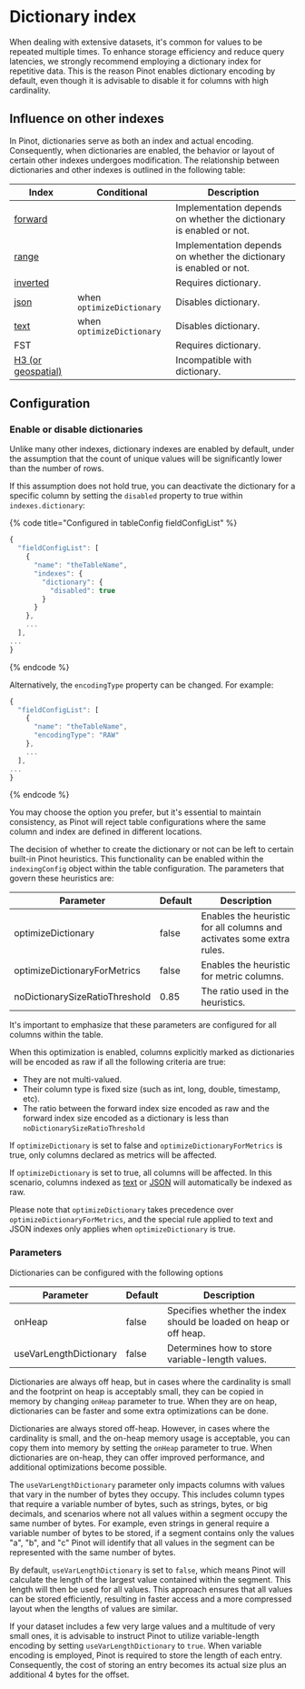 # Dictionary index

When dealing with extensive datasets, it's common for values to be repeated multiple times.
To enhance storage efficiency and reduce query latencies, we strongly recommend employing a 
dictionary index for repetitive data.
This is the reason Pinot enables dictionary encoding by default, 
even though it is advisable to disable it for columns with high cardinality. 

## Influence on other indexes

In Pinot, dictionaries serve as both an index and actual encoding. 
Consequently, when dictionaries are enabled, the behavior or layout of certain other indexes undergoes modification. 
The relationship between dictionaries and other indexes is outlined in the following table:

| Index                                       | Conditional               | Description                                                         |
|---------------------------------------------|---------------------------|---------------------------------------------------------------------|
| [forward](forward-index.md)                 |                           | Implementation depends on whether the dictionary is enabled or not. |
| [range](range-index.md)                     |                           | Implementation depends on whether the dictionary is enabled or not. |
| [inverted](inverted-index.md)               |                           | Requires dictionary.                                                |
| [json](json-index.md)                       | when `optimizeDictionary` | Disables dictionary.                                                |
| [text](text-search-support.md)              | when `optimizeDictionary` | Disables dictionary.                                                |
| FST                                         |                           | Requires dictionary.                                                |
| [H3 (or geospatial)](geospatial-support.md) |                           | Incompatible with dictionary.                                       |


## Configuration

### Enable or disable dictionaries
Unlike many other indexes, dictionary indexes are enabled by default, under the assumption that the count of unique 
values will be significantly lower than the number of rows.

If this assumption does not hold true, you can deactivate the dictionary for a specific column by setting the `disabled`
property to true within `indexes.dictionary`:

{% code title="Configured in tableConfig fieldConfigList" %}
```javascript
{
  "fieldConfigList": [
    {
      "name": "theTableName",
      "indexes": {
        "dictionary": {
          "disabled": true
        }
      }
    },
    ...
  ],
...
}
```
{% endcode %}

Alternatively, the `encodingType` property can be changed. For example:
```javascript
{
  "fieldConfigList": [
    {
      "name": "theTableName",
      "encodingType": "RAW"
    },
    ...
  ],
...
}
```
{% endcode %}

You may choose the option you prefer, but it's essential to maintain consistency, as Pinot will reject table 
configurations where the same column and index are defined in different locations.

The decision of whether to create the dictionary or not can be left to certain built-in Pinot heuristics.
This functionality can be enabled within the `indexingConfig` object within the table configuration. 
The parameters that govern these heuristics are:

| Parameter                      | Default | Description                                                           |
|--------------------------------|---------|-----------------------------------------------------------------------|
| optimizeDictionary             | false   | Enables the heuristic for all columns and activates some extra rules. |
| optimizeDictionaryForMetrics   | false   | Enables the heuristic for metric columns.                             |
| noDictionarySizeRatioThreshold | 0.85    | The ratio used in the heuristics.                                     |

It's important to emphasize that these parameters are configured for all columns within the table.

When this optimization is enabled, columns explicitly marked as dictionaries will be encoded as raw
if all the following criteria are true:

- They are not multi-valued.
- Their column type is fixed size (such as int, long, double, timestamp, etc).
- The ratio between the forward index size encoded as raw and the forward index size encoded as a dictionary is less
  than `noDictionarySizeRatioThreshold`

If `optimizeDictionary` is set to false and `optimizeDictionaryForMetrics` is true, only columns declared as metrics 
will be affected.

If `optimizeDictionary` is set to true, all columns will be affected.
In this scenario, columns indexed as [text](./text-search-support.md) or [JSON](./json-index.md) will automatically be 
indexed as raw.

Please note that `optimizeDictionary` takes precedence over `optimizeDictionaryForMetrics`, and the special rule 
applied to text and JSON indexes only applies when `optimizeDictionary` is true.

### Parameters

Dictionaries can be configured with the following options 

| Parameter              | Default | Description                                                       |
|------------------------|---------|-------------------------------------------------------------------|
| onHeap                 | false   | Specifies whether the index should be loaded on heap or off heap. |
| useVarLengthDictionary | false   | Determines how to store variable-length values.                   |

Dictionaries are always off heap, but in cases where the cardinality is small and the footprint on heap is acceptably 
small, they can be copied in memory by changing `onHeap` parameter to true.
When they are on heap, dictionaries can be faster and some extra optimizations can be done.

Dictionaries are always stored off-heap. 
However, in cases where the cardinality is small, and the on-heap memory usage is acceptable, 
you can copy them into memory by setting the `onHeap` parameter to true. 
When dictionaries are on-heap, they can offer improved performance, and additional optimizations become possible.

The `useVarLengthDictionary` parameter only impacts columns with values that vary in the number of bytes they occupy.
This includes column types that require a variable number of bytes, such as strings, bytes, or big decimals, 
and scenarios where not all values within a segment occupy the same number of bytes. 
For example, even strings in general require a variable number of bytes to be stored, 
if a segment contains only the values "a", "b", and "c" Pinot will identify that all values in the segment 
can be represented with the same number of bytes.

By default, `useVarLengthDictionary` is set to `false`, which means Pinot will calculate the length of the largest value
contained within the segment. 
This length will then be used for all values. 
This approach ensures that all values can be stored efficiently, resulting in faster access and a more compressed layout 
when the lengths of values are similar.

If your dataset includes a few very large values and a multitude of very small ones, 
it is advisable to instruct Pinot to utilize variable-length encoding by setting `useVarLengthDictionary` to `true`.
When variable encoding is employed, Pinot is required to store the length of each entry.
Consequently, the cost of storing an entry becomes its actual size plus an additional 4 bytes for the offset.